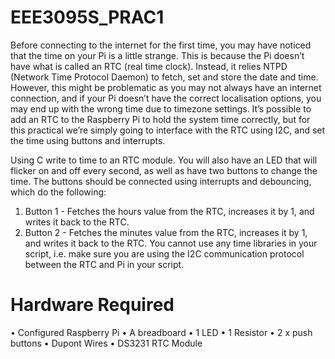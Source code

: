 # EEE3095S_PRAC1
Before connecting to the internet for the first time, you may have noticed that the time on
your Pi is a little strange. This is because the Pi doesn’t have what is called an RTC (real
time clock). Instead, it relies NTPD (Network Time Protocol Daemon) to fetch, set and
store the date and time. However, this might be problematic as you may not always have
an internet connection, and if your Pi doesn’t have the correct localisation options, you may
end up with the wrong time due to timezone settings. It’s possible to add an RTC to the
Raspberry Pi to hold the system time correctly, but for this practical we’re simply going to
interface with the RTC using I2C, and set the time using buttons and interrupts.

Using C write to time to an RTC module. You will also have an LED that will flicker on and off every second, as well as have two buttons to change the time.
The buttons should be connected using interrupts and debouncing, which do the following:
  1. Button 1 - Fetches the hours value from the RTC, increases it by 1, and writes it back
    to the RTC.
  2. Button 2 - Fetches the minutes value from the RTC, increases it by 1, and writes it
    back to the RTC.
You cannot use any time libraries in your script, i.e. make sure you are using the I2C
communication protocol between the RTC and Pi in your script.

# Hardware Required
• Configured Raspberry Pi
• A breadboard
• 1 LED
• 1 Resistor
• 2 x push buttons
• Dupont Wires
• DS3231 RTC Module
